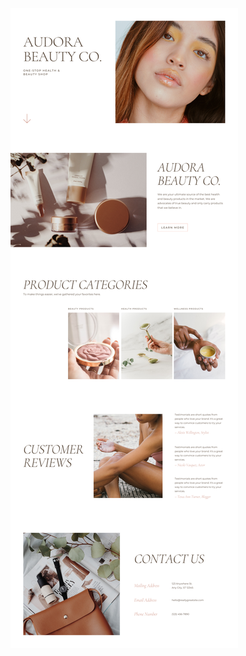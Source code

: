 ![template](https://raw.githubusercontent.com/ShriIraCatalog/resources-two/refs/heads/master/2025/04/20/20250420200946.png)
